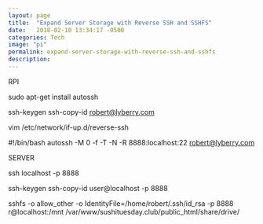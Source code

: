 ```yaml
---
layout: page
title:  "Expand Server Storage with Reverse SSH and SSHFS"
date:   2018-02-10 13:34:17 -0500
categories: Tech
image: "pi"
permalink: expand-server-storage-with-reverse-ssh-and-sshfs
description:
---
```


RPI

sudo apt-get install autossh

ssh-keygen
ssh-copy-id robert@lyberry.com

vim  /etc/network/if-up.d/reverse-ssh

#!/bin/bash
autossh -M 0 -f -T -N -R 8888:localhost:22 robert@lyberry.com


SERVER

ssh localhost -p 8888

ssh-keygen
ssh-copy-id user@localhost -p 8888

sshfs -o allow_other -o IdentityFile=/home/robert/.ssh/id_rsa -p 8888 r@localhost:/mnt /var/www/sushituesday.club/public_html/share/drive/
